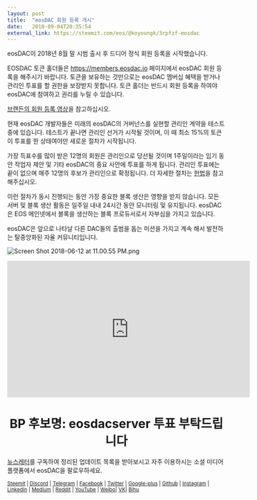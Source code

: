 ```yaml
---
layout: post
title:  "eosDAC 회원 등록 개시"
date:   2018-09-04T20:35:54
external_link: https://steemit.com/eos/@koyoungk/3rpfzf-eosdac
---
```

eosDAC이 2018년 8월 말 시범 출시 후 드디어 정식 회원 등록을 시작했습니다. 

EOSDAC 토큰 홀더들은 https://members.eosdac.io 페이지에서 eosDAC 회원 등록을 해주시기 바랍니다. 토큰을 보유하는 것만으로는 eosDAC 멤버십 혜택을 받거나 관리인 투표를 할 권한을 보장받지 못합니다. 토큰 홀더는 반드시 회원 등록을 하여야 eosDAC에 참여하고 권리를 누릴 수 있습니다.

[브랜든의 회원 등록 영상](https://www.youtube.com/watch?v=7djHUL0F1ig)을 참고하십시오.

현재 eosDAC 개발자들은 미래의 eosDAC의 거버넌스를 실현할 관리인 계약을 테스트 중에 있습니다. 테스트가 끝나면 관리인 선거가 시작될 것이며, 이 때 최소 15%의 토큰이 투표를 한 상태여야만 새로운 절차가 시작됩니다. 

가장 득표수를 많이 받은 12명의 회원은 관리인으로 당선될 것이며 1주일이라는 임기 동안 작업자 제안 및 기타 eosDAC의 중요 사안에 투표를 하게 됩니다. 관리인 투표에는 끝이 없으며 매주 12명의 후보가 관리인으로 확정됩니다. 더 자세한 절차는 [헌법](https://github.com/eosdac/constitution/blob/master/constitution.md)을 참고해주십시오.

이런 절차가 동시 진행되는 동안 가장 중요한 블록 생산은 영향을 받지 않습니다. 모든 서버 및 블록 생산 활동은 일주일 내내 24시간 동안 모니터링 및 유지됩니다. eosDAC은 EOS 메인넷에서 블록을 생산하는 블록 프로듀서로서 자부심을 가지고 있습니다.

eosDAC은 앞으로 나타날 다른 DAC들의 출범을 돕는 미션을 가지고 계속 해서 발전하는 탈중앙화된 자율 커뮤니티입니다.


![Screen Shot 2018-06-12 at 11.00.55 PM.png](https://cdn.steemitimages.com/DQmRQWM3QtQ21wddAMCjbVRhB3rM7L4AGWLY9QpNmkXNLps/Screen%20Shot%202018-06-12%20at%2011.00.55%20PM.png)

<iframe width="560" height="315" src="https://www.youtube.com/embed/PbQpAJOP6iA" frameborder="0" allow="autoplay; encrypted-media" allowfullscreen></iframe>

<center><h1>BP 후보명: eosdacserver 투표 부탁드립니다</h1></center>

<a href="https://eosdac.io/news/#newsletter">뉴스레터</a>를 구독하여 정리된 업데이트 목록을 받아보시고 자주 이용하시는 소셜 미디어 플랫폼에서 eosDAC을 팔로우하세요.

<sub><a href="https://steemit.com/@eosdac" target="_blank">Steemit</a> | <a href="http://discord.io/eosdac" target="_blank">Discord</a> | <a href="https://t.me/eosdacio" target="_blank">Telegram</a> | <a href="https://t.me/eosdac_russian" target="_blank">Facebook</a> | <a href="https://twitter.com/eosdac" target="_blank">Twitter</a> | <a href="https://plus.google.com/+eosdac" target="_blank">Google-plus</a> | <a href="https://github.com/eosdac" target="_blank">Github</a> | <a href="https://instagram.com/eosdac" target="_blank">Instagram</a> | <a href="https://linkedin.com/company/eosdac" target="_blank">Linkedin</a> | <a href="https://medium.com/eosdac" target="_blank">Medium</a> | <a href="https://www.reddit.com/r/EOSDAC/" target="_blank">Reddit</a> | <a href="https://www.youtube.com/eosdac" target="_blank">YouTube</a> | <a href="http://weibo.com/eosdac" target=”_blank”>Weibo</a>| <a href="https://vk.com/eosdac" target="_blank">VK</a>| <a href="https://bihu.com/people/586348" target="_blank">Bihu</a></sub>
